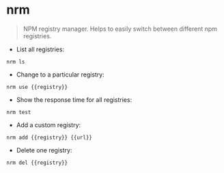 # nrm

> NPM registry manager.
> Helps to easily switch between different npm registries.

- List all registries:

`nrm ls`

- Change to a particular registry:

`nrm use {{registry}}`

- Show the response time for all registries:

`nrm test`

- Add a custom registry:

`nrm add {{registry}} {{url}}`

- Delete one registry:

`nrm del {{registry}}`
